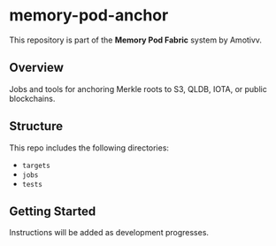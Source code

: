 # memory-pod-anchor

This repository is part of the **Memory Pod Fabric** system by Amotivv.

## Overview

Jobs and tools for anchoring Merkle roots to S3, QLDB, IOTA, or public blockchains.

## Structure

This repo includes the following directories:

- `targets`
- `jobs`
- `tests`

## Getting Started

Instructions will be added as development progresses.

